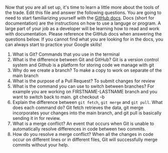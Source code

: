 
Now that you are all set up, it's time to learn a little more about the tools of the trade. Edit this file and answer the following questions. You are going to need to start familiarizing yourself with the [GitHub docs](https://docs.github.com/en). Docs (short for documentation) are the instructions on how to use a languge or program. A large part of your job as a developer will be learning how to read and work with documentation. Please reference the GitHub docs when answering the questions below. If you cannot find what you are looking for in the docs, you can always start to practice your Google skills!

1. What is Git? Commands that you use in the terminal
2. What is the difference between Git and GitHub? Git is a version control system and Github is a platform for storing code we manage with git
3. Why do we create a branch? To make a copy to work on separate of the main branch
4. What is the purpose of a Pull Request? To submit changes for review
5. What is the command you can use to switch between branches? For example you are working on FIRSTNAME-LASTNAME branch and you want to switch back to main. 
git checkout -b
6. Explain the difference between `git fetch`, `git merge` and `git pull`. What does each command do?
Git fetch retrieves the data, git merge incorporates your changes into the main branch, and git pull is basically sending it in for review.
7. What is a merge conflict? An event that occurs when Git is unable to automatically resolve differences in code between two commits.
8. How do you resolve a merge conflict? When all the changes in code occur on different lines or in different files, Git will successfully merge commits without your help.
